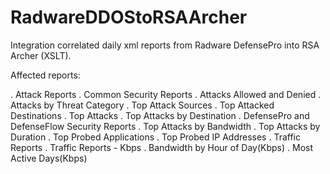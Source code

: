 # RadwareDDOStoRSAArcher
Integration correlated daily xml reports from Radware DefensePro into RSA Archer (XSLT).

Affected reports:

. Attack Reports
  . Common Security Reports
      . Attacks Allowed and Denied
      . Attacks by Threat Category
      . Top Attack Sources
      . Top Attacked Destinations
      . Top Attacks
      . Top Attacks by Destination
  . DefensePro and DefenseFlow Security Reports
      . Top Attacks by Bandwidth
      . Top Attacks by Duration
      . Top Probed Applications
      . Top Probed IP Addresses
. Traffic Reports
  . Traffic Reports - Kbps
      . Bandwidth by Hour of Day(Kbps)
      . Most Active Days(Kbps)
